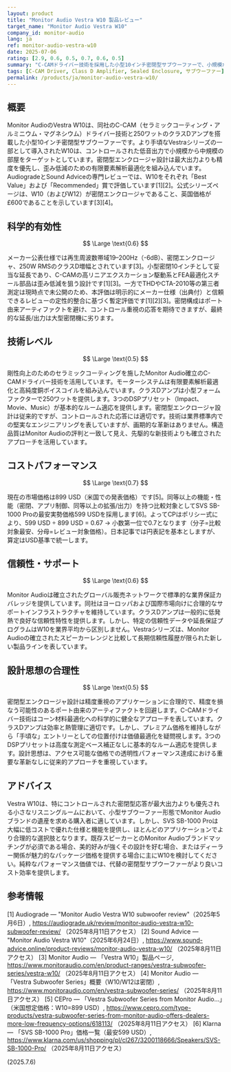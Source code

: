 ```yaml
---
layout: product
title: "Monitor Audio Vestra W10 製品レビュー"
target_name: "Monitor Audio Vestra W10"
company_id: monitor-audio
lang: ja
ref: monitor-audio-vestra-w10
date: 2025-07-06
rating: [2.9, 0.6, 0.5, 0.7, 0.6, 0.5]
summary: "C-CAMドライバー技術を採用した小型10インチ密閉型サブウーファーで、小規模から中規模の部屋でコントロールされた低音パフォーマンスを提供し、Monitor Audioのサブウーファーラインアップへの手頃なエントリーモデルとして位置付けられています。"
tags: [C-CAM Driver, Class D Amplifier, Sealed Enclosure, サブウーファー]
permalink: /products/ja/monitor-audio-vestra-w10/
---
```

## 概要

Monitor AudioのVestra W10は、同社のC-CAM（セラミックコーティング・アルミニウム・マグネシウム）ドライバー技術と250ワットのクラスDアンプを搭載した小型10インチ密閉型サブウーファーです。より手頃なVestraシリーズの一部として導入されたW10は、コントロールされた低音出力で小規模から中規模の部屋をターゲットとしています。密閉型エンクロージャ設計は最大出力よりも精度を優先し、歪み低減のための有限要素解析最適化を組み込んでいます。AudiogradeとSound Adviceの専門レビューでは、W10をそれぞれ「Best Value」および「Recommended」賞で評価しています[1][2]。公式シリーズページは、W10（およびW12）が密閉エンクロージャであること、英国価格が£600であることを示しています[3][4]。

## 科学的有効性

$$ \Large \text{0.6} $$

メーカー公表仕様では再生周波数帯域19–200Hz（-6dB）、密閉エンクロージャ、250W RMSのクラスD増幅とされています[3]。小型密閉10インチとして妥当な延長であり、C-CAMの高リニアエクスカーション駆動系とFEA最適化スチール部品は歪み低減を狙う設計です[1][3]。一方でTHDやCTA-2010等の第三者測定は現時点で未公開のため、本評価は明示的にメーカー仕様（出典付）と信頼できるレビューの定性的整合に基づく暫定評価です[1][2][3]。密閉構成はポート由来アーティファクトを避け、コントロール重視の応答を期待できますが、最終的な延長/出力は大型密閉機に劣ります。

## 技術レベル

$$ \Large \text{0.5} $$

剛性向上のためのセラミックコーティングを施したMonitor Audio確立のC-CAMドライバー技術を活用しています。モーターシステムは有限要素解析最適化と高純度銅ボイスコイルを組み込んでいます。クラスDアンプは小型フォームファクターで250ワットを提供します。3つのDSPプリセット（Impact、Movie、Music）が基本的なルーム適応を提供します。密閉型エンクロージャ設計は従来的ですが、コントロールされた応答には適切です。技術は業界標準内での堅実なエンジニアリングを表していますが、画期的な革新はありません。構造品質はMonitor Audioの評判と一致して見え、先駆的な新技術よりも確立されたアプローチを活用しています。

## コストパフォーマンス

$$ \Large \text{0.7} $$

現在の市場価格は899 USD（米国での発表価格）です[5]。同等以上の機能・性能（密閉、アプリ制御、同等以上の拡張/出力）を持つ比較対象としてSVS SB-1000 Proの最安実勢価格599 USDを採用します[6]。よってCPはポリシー式により、599 USD ÷ 899 USD = 0.67 → 小数第一位で0.7となります（分子=比較対象最安、分母=レビュー対象価格）。日本記事では円表記を基本としますが、算定はUSD基準で統一します。

## 信頼性・サポート

$$ \Large \text{0.6} $$

Monitor Audioは確立されたグローバル販売ネットワークで標準的な業界保証カバレッジを提供しています。同社はヨーロッパおよび国際市場向けに合理的なサポートインフラストラクチャを維持しています。クラスDアンプは一般的に低発熱で良好な信頼性特性を提供します。しかし、特定の信頼性データや延長保証プログラムはW10を業界平均から区別しません。Vestraシリーズは、Monitor Audioの確立されたスピーカーレンジと比較して長期信頼性履歴が限られた新しい製品ラインを表しています。

## 設計思想の合理性

$$ \Large \text{0.5} $$

密閉型エンクロージャ設計は精度重視のアプリケーションに合理的で、精度を損なう可能性のあるポート由来のアーティファクトを回避します。C-CAMドライバー技術はコーン材料最適化への科学的に健全なアプローチを表しています。クラスDアンプは効率と熱管理に適切です。しかし、プレミアム価格を維持しながら「手頃な」エントリーとしての位置付けは価値最適化を疑問視します。3つのDSPプリセットは高度な測定ベース補正なしに基本的なルーム適応を提供します。設計思想は、アクセス可能な価格での透明性パフォーマンス達成における重要な革新なしに従来的アプローチを重視しています。

## アドバイス

Vestra W10は、特にコントロールされた密閉型応答が最大出力よりも優先される小さなリスニングルームにおいて、小型サブウーファー形態でMonitor Audioブランドの遺産を求める購入者に適しています。しかし、SVS SB-1000 Proは大幅に低コストで優れた仕様と機能を提供し、ほとんどのアプリケーションでより合理的な選択肢となります。既存スピーカーとのMonitor Audioブランドマッチングが必須である場合、美的好みが強くその設計を好む場合、またはディーラー関係が魅力的なパッケージ価格を提供する場合に主にW10を検討してください。純粋なパフォーマンス価値では、代替の密閉型サブウーファーがより良いコスト効率を提供します。

## 参考情報

[1] Audiograde — "Monitor Audio Vestra W10 subwoofer review"（2025年5月6日）, https://audiograde.uk/review/monitor-audio-vestra-w10-subwoofer-review/ （2025年8月11日アクセス）
[2] Sound Advice — "Monitor Audio Vestra W10"（2025年6月24日）, https://www.sound-advice.online/product-reviews/monitor-audio-vestra-w10/ （2025年8月11日アクセス）
[3] Monitor Audio — 「Vestra W10」製品ページ, https://www.monitoraudio.com/en/product-ranges/vestra-subwoofer-series/vestra-w10/ （2025年8月11日アクセス）
[4] Monitor Audio — 「Vestra Subwoofer Series」概要（W10/W12は密閉）, https://www.monitoraudio.com/en/vestra-subwoofer-series/ （2025年8月11日アクセス）
[5] CEPro — 「Vestra Subwoofer Series from Monitor Audio…」（米国想定価格：W10=899 USD）, https://www.cepro.com/type-products/vestra-subwoofer-series-from-monitor-audio-offers-dealers-more-low-frequency-options/618113/ （2025年8月11日アクセス）
[6] Klarna — 「SVS SB-1000 Pro」価格一覧（最安599 USD）, https://www.klarna.com/us/shopping/pl/cl267/3200118666/Speakers/SVS-SB-1000-Pro/ （2025年8月11日アクセス）

(2025.7.6)